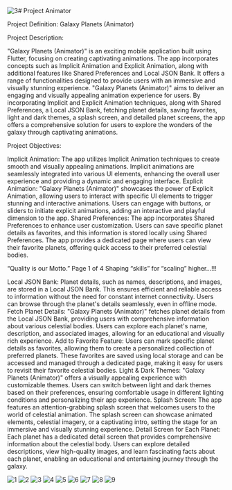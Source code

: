![3](https://github.com/KavyaMistry369/animation_final/assets/130814792/0065b486-06fc-43fb-a183-955511098592)# Project Animator

Project Definition: Galaxy Planets (Animator)

Project Description:

"Galaxy Planets (Animator)" is an exciting mobile application built using Flutter, focusing on
creating captivating animations. The app incorporates concepts such as Implicit Animation and
Explicit Animation, along with additional features like Shared Preferences and Local JSON
Bank. It offers a range of functionalities designed to provide users with an immersive and
visually stunning experience.
"Galaxy Planets (Animator)" aims to deliver an engaging and visually appealing animation
experience for users. By incorporating Implicit and Explicit Animation techniques, along with
Shared Preferences, a Local JSON Bank, fetching planet details, saving favorites, light and dark
themes, a splash screen, and detailed planet screens, the app offers a comprehensive solution for
users to explore the wonders of the galaxy through captivating animations.

Project Objectives:

Implicit Animation: The app utilizes Implicit Animation techniques to create smooth and
visually appealing animations. Implicit animations are seamlessly integrated into various UI
elements, enhancing the overall user experience and providing a dynamic and engaging interface.
Explicit Animation: "Galaxy Planets (Animator)" showcases the power of Explicit Animation,
allowing users to interact with specific UI elements to trigger stunning and interactive
animations. Users can engage with buttons, or sliders to initiate explicit animations, adding an
interactive and playful dimension to the app.
Shared Preferences: The app incorporates Shared Preferences to enhance user customization.
Users can save specific planet details as favorites, and this information is stored locally using
Shared Preferences. The app provides a dedicated page where users can view their favorite
planets, offering quick access to their preferred celestial bodies.

“Quality is our Motto.” Page 1 of 4 Shaping “skills” for “scaling” higher...!!!

Local JSON Bank: Planet details, such as names, descriptions, and images, are stored in a Local
JSON Bank. This ensures efficient and reliable access to information without the need for
constant internet connectivity. Users can browse through the planet's details seamlessly, even in
offline mode.
Fetch Planet Details: "Galaxy Planets (Animator)" fetches planet details from the Local JSON
Bank, providing users with comprehensive information about various celestial bodies. Users can
explore each planet's name, description, and associated images, allowing for an educational and
visually rich experience.
Add to Favorite Feature: Users can mark specific planet details as favorites, allowing them to
create a personalized collection of preferred planets. These favorites are saved using local
storage and can be accessed and managed through a dedicated page, making it easy for users to
revisit their favorite celestial bodies.
Light & Dark Themes: "Galaxy Planets (Animator)" offers a visually appealing experience
with customizable themes. Users can switch between light and dark themes based on their
preferences, ensuring comfortable usage in different lighting conditions and personalizing their
app experience.
Splash Screen: The app features an attention-grabbing splash screen that welcomes users to the
world of celestial animation. The splash screen can showcase animated elements, celestial
imagery, or a captivating intro, setting the stage for an immersive and visually stunning
experience.
Detail Screen for Each Planet: Each planet has a dedicated detail screen that provides
comprehensive information about the celestial body. Users can explore detailed descriptions,
view high-quality images, and learn fascinating facts about each planet, enabling an educational
and entertaining journey through the galaxy.

![1](https://github.com/KavyaMistry369/animation_final/assets/130814792/231cea7e-6401-41bb-a5ca-6376d9a9cb56)
![2](https://github.com/KavyaMistry369/animation_final/assets/130814792/ab16ddd4-c60f-43d3-8b38-8859d55912a9)
![3](https://github.com/KavyaMistry369/animation_final/assets/130814792/9ed12ad5-d463-41a6-a090-2bec402ccf76)
![4](https://github.com/KavyaMistry369/animation_final/assets/130814792/bf8623e8-da20-4f83-9b8f-d0fd27d7985a)
![5](https://github.com/KavyaMistry369/animation_final/assets/130814792/e3164cdb-cc81-409b-80c2-87d941cb158d)
![6](https://github.com/KavyaMistry369/animation_final/assets/130814792/a2d9180f-05ef-4dcc-bf71-8bef8983d3f7)
![7](https://github.com/KavyaMistry369/animation_final/assets/130814792/0141afaf-637a-4d7c-b99c-7fb3bde64951)
![8](https://github.com/KavyaMistry369/animation_final/assets/130814792/d74b2102-f45b-4bd2-b4a3-47f35d3a3a9a)
![9](https://github.com/KavyaMistry369/animation_final/assets/130814792/492937cf-aee0-4283-93af-ce7113ed574c)





